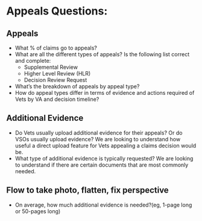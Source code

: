# Appeals Questions:

## Appeals
- What % of claims go to appeals?
- What are all the different types of appeals? Is the following list correct and complete: 
  - Supplemental Review
  - Higher Level Review (HLR)
  - Decision Review Request
- What’s the breakdown of appeals by appeal type?
- How do appeal types differ in terms of evidence and actions required of Vets by VA and decision timeline?

## Additional Evidence 
- Do Vets usually upload additional evidence for their appeals? Or do VSOs usually upload evidence? We are looking to understand how useful a direct upload feature for Vets appealing a claims decision would be. 
- What type of additional evidence is typically requested? We are looking to understand if there are certain documents that are most commonly needed.

## Flow to take photo, flatten, fix perspective
- On average, how much additional evidence is needed?(eg, 1-page long or 50-pages long)

